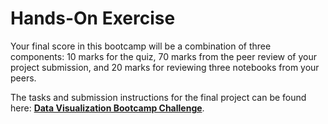 # Hands-On Exercise

Your final score in this bootcamp will be a combination of three components: 10 marks for the quiz, 70 marks from the peer review of your project submission, and 20 marks for reviewing three notebooks from your peers.

The tasks and submission instructions for the final project can be found here: **[Data Visualization Bootcamp Challenge](https://dphi.tech/challenges/data-visualization-bootcamp-challenge/263/overview/about)**.